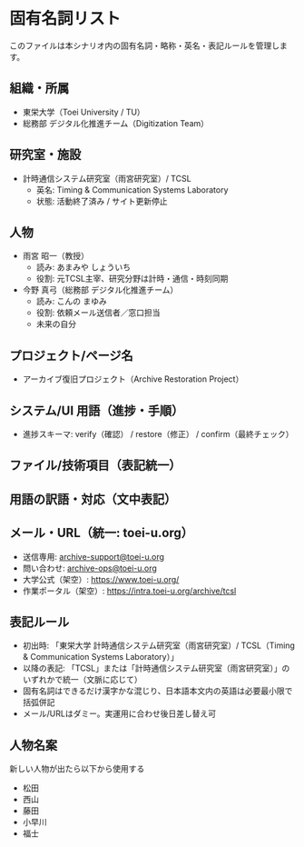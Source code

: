 # 固有名詞リスト

このファイルは本シナリオ内の固有名詞・略称・英名・表記ルールを管理します。

## 組織・所属

- 東栄大学（Toei University / TU）
- 総務部 デジタル化推進チーム（Digitization Team）

## 研究室・施設

- 計時通信システム研究室（雨宮研究室）/ TCSL
  - 英名: Timing & Communication Systems Laboratory
  - 状態: 活動終了済み / サイト更新停止

## 人物

- 雨宮 昭一（教授）
  - 読み: あまみや しょういち
  - 役割: 元TCSL主宰、研究分野は計時・通信・時刻同期
- 今野 真弓（総務部 デジタル化推進チーム）
  - 読み: こんの まゆみ
  - 役割: 依頼メール送信者／窓口担当
  - 未来の自分

## プロジェクト/ページ名

- アーカイブ復旧プロジェクト（Archive Restoration Project）

## システム/UI 用語（進捗・手順）

- 進捗スキーマ: verify（確認） / restore（修正） / confirm（最終チェック）

## ファイル/技術項目（表記統一）

## 用語の訳語・対応（文中表記）

## メール・URL（統一: toei-u.org）

- 送信専用: archive-support@toei-u.org
- 問い合わせ: archive-ops@toei-u.org
- 大学公式（架空）: https://www.toei-u.org/
- 作業ポータル（架空）: https://intra.toei-u.org/archive/tcsl

## 表記ルール

- 初出時: 「東栄大学 計時通信システム研究室（雨宮研究室）/ TCSL（Timing & Communication Systems Laboratory）」
- 以降の表記: 「TCSL」または「計時通信システム研究室（雨宮研究室）」のいずれかで統一（文脈に応じて）
- 固有名詞はできるだけ漢字かな混じり、日本語本文内の英語は必要最小限で括弧併記
- メール/URLはダミー。実運用に合わせ後日差し替え可

## 人物名案

新しい人物が出たら以下から使用する

- 松田
- 西山
- 藤田
- 小早川
- 福士
